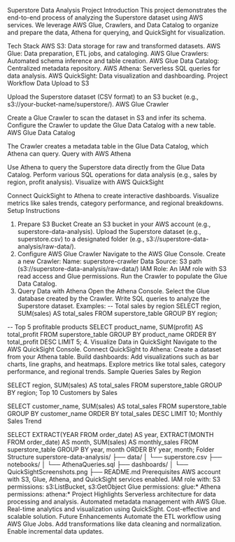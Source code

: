 Superstore Data Analysis Project
Introduction
This project demonstrates the end-to-end process of analyzing the Superstore dataset using AWS services. We leverage AWS Glue, Crawlers, and Data Catalog to organize and prepare the data, Athena for querying, and QuickSight for visualization.

Tech Stack
AWS S3: Data storage for raw and transformed datasets.
AWS Glue: Data preparation, ETL jobs, and cataloging.
AWS Glue Crawlers: Automated schema inference and table creation.
AWS Glue Data Catalog: Centralized metadata repository.
AWS Athena: Serverless SQL queries for data analysis.
AWS QuickSight: Data visualization and dashboarding.
Project Workflow
Data Upload to S3

Upload the Superstore dataset (CSV format) to an S3 bucket (e.g., s3://your-bucket-name/superstore/).
AWS Glue Crawler

Create a Glue Crawler to scan the dataset in S3 and infer its schema.
Configure the Crawler to update the Glue Data Catalog with a new table.
AWS Glue Data Catalog

The Crawler creates a metadata table in the Glue Data Catalog, which Athena can query.
Query with AWS Athena

Use Athena to query the Superstore data directly from the Glue Data Catalog.
Perform various SQL operations for data analysis (e.g., sales by region, profit analysis).
Visualize with AWS QuickSight

Connect QuickSight to Athena to create interactive dashboards.
Visualize metrics like sales trends, category performance, and regional breakdowns.
Setup Instructions
1. Prepare S3 Bucket
Create an S3 bucket in your AWS account (e.g., superstore-data-analysis).
Upload the Superstore dataset (e.g., superstore.csv) to a designated folder (e.g., s3://superstore-data-analysis/raw-data/).
2. Configure AWS Glue Crawler
Navigate to the AWS Glue Console.
Create a new Crawler:
Name: superstore-crawler
Data Source: S3 path (s3://superstore-data-analysis/raw-data/)
IAM Role: An IAM role with S3 read access and Glue permissions.
Run the Crawler to populate the Glue Data Catalog.
3. Query Data with Athena
Open the Athena Console.
Select the Glue database created by the Crawler.
Write SQL queries to analyze the Superstore dataset. Examples:
-- Total sales by region
SELECT region, SUM(sales) AS total_sales
FROM superstore_table
GROUP BY region;

-- Top 5 profitable products
SELECT product_name, SUM(profit) AS total_profit
FROM superstore_table
GROUP BY product_name
ORDER BY total_profit DESC
LIMIT 5;
4. Visualize Data in QuickSight
Navigate to the AWS QuickSight Console.
Connect QuickSight to Athena:
Create a dataset from your Athena table.
Build dashboards:
Add visualizations such as bar charts, line graphs, and heatmaps.
Explore metrics like total sales, category performance, and regional trends.
Sample Queries
Sales by Region

SELECT region, SUM(sales) AS total_sales
FROM superstore_table
GROUP BY region;
Top 10 Customers by Sales

SELECT customer_name, SUM(sales) AS total_sales
FROM superstore_table
GROUP BY customer_name
ORDER BY total_sales DESC
LIMIT 10;
Monthly Sales Trend

SELECT EXTRACT(YEAR FROM order_date) AS year, 
       EXTRACT(MONTH FROM order_date) AS month, 
       SUM(sales) AS monthly_sales
FROM superstore_table
GROUP BY year, month
ORDER BY year, month;
Folder Structure
superstore-data-analysis/
├── data/
│   └── superstore.csv
├── notebooks/
│   └── AthenaQueries.sql
├── dashboards/
│   └── QuickSightScreenshots.png
├── README.md
Prerequisites
AWS account with S3, Glue, Athena, and QuickSight services enabled.
IAM role with:
S3 permissions: s3:ListBucket, s3:GetObject
Glue permissions: glue:*
Athena permissions: athena:*
Project Highlights
Serverless architecture for data processing and analysis.
Automated metadata management with AWS Glue.
Real-time analytics and visualization using QuickSight.
Cost-effective and scalable solution.
Future Enhancements
Automate the ETL workflow using AWS Glue Jobs.
Add transformations like data cleaning and normalization.
Enable incremental data updates.
